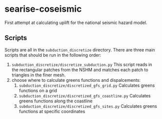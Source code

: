 # searise-coseismic
First attempt at calculating uplift for the national seismic hazard model.

## Scripts
Scripts are all in the `subduction_discretize` directory. There are three main scripts that should be run in the following order:
1. `subduction_discretize/discretize_subduction.py` This script reads in the rectangular patches from the NSHM and 
   matches each patch to triangles in the finer mesh.
2. choose where to calculate greens functions and dispalcements:
   1. `subduction_discretize/discretized_gfs_grid.py` Calculates greens functions on a grid
   2. `subduction_discretize/discretized_gfs_coastline.py` Calculates greens functions along the coastline
   3. `subduction_discretize/discretized_gfs_sites.py` Calculates greens functions at specific coordinates

